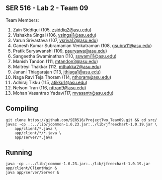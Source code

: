 ## SER 516 - Lab 2 - Team 09

Team Members:
1. Zain Siddiqui (105, zsiddiq2@asu.edu)
2. Vishakha Singal (106, vsingal1@asu.edu)
3. Varun Srivastava (107, vsriva12@asu.edu)
4. Ganesh Kumar Subramanian Venkatraman (108, gsubra11@asu.edu)
5. Pratik Suryawanshi (109, psuryawa@asu.edu)
6. Sangeetha Swaminathan (110, sswami11@asu.edu)
7. Manish Tandon (111, mtandon3@asu.edu)
8. Maitreyi Thakkar (112, mthakka2@asu.edu) 
9. Janani Thiagarajan (113, jthiaga1@asu.edu)
10. Naga Ravi Teja Thoram (114, nthoram@asu.edu)
11. Adhiraj Tikku (115, atikku1@asu.edu)
12. Nelson Tran (116, nttran9@asu.edu)
13. Mohan Vasantrao Yadav(117, mvasantr@asu.edu)

## Compiling

```
git clone https://github.com/SER516/ProjectTwo_Team09.git && cd src/
javac -cp .:../lib/jcommon-1.0.23.jar:../lib/jfreechart-1.0.19.jar \
    app/client/*.java \
    app/client/*/*.java \
    app/server/*.java
```

## Running

```
java -cp .:../lib/jcommon-1.0.23.jar:../lib/jfreechart-1.0.19.jar app/client/ClientMain &
java app/server/Server &
```
